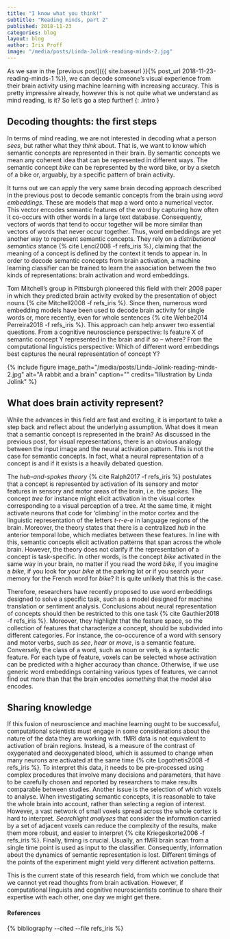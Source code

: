 ```yaml
---
title: "I know what you think!"
subtitle: "Reading minds, part 2"
published: 2018-11-23
categories: blog
layout: blog
author: Iris Proff
image: "/media/posts/Linda-Jolink-reading-minds-2.jpg"
---
```


As we saw in the [previous post]({{ site.baseurl }}{% post_url 2018-11-23-reading-minds-1 %}), we can decode someone’s visual experience from their brain activity using machine learning with increasing accuracy. This is pretty impressive already, however this is not quite what we understand as mind reading, is it? So let’s go a step further!
{: .intro }

## Decoding thoughts: the first steps

In terms of mind reading, we are not interested in decoding what a person *sees*, but rather what they *think* about. That is, we want to know which semantic concepts are represented in their brain. By semantic concepts we mean any coherent idea that can be represented in different ways. The semantic concept *bike* can be represented by the word bike, or by a sketch of a bike or, arguably, by a specific pattern of brain activity. 

It turns out we can apply the very same brain decoding approach described in the previous post to decode semantic concepts from the brain using *word embeddings*. These are models that map a word onto a numerical vector. This vector encodes semantic features of the word by capturing how often it co-occurs with other words in a large text database. Consequently, vectors of words that tend to occur together will be more similar than vectors of words that never occur together. Thus, word embeddings are yet another way to represent semantic concepts. They rely on a *distributional semantics* stance {% cite Lenci2008 -f refs_iris %}, claiming that the meaning of a concept is defined by the context it tends to appear in. In order to decode semantic concepts from brain activation, a machine learning classifier can be trained to learn the association between the two kinds of representations: brain activation and word embeddings. 

Tom Mitchell’s group in Pittsburgh pioneered this field with their 2008 paper in which they predicted brain activity evoked by the presentation of object nouns {% cite Mitchell2008 -f refs_iris %}. Since then, numerous word embedding models have been used to decode brain activity for single words or, more recently, even for whole sentences {% cite Wehbe2014 Perreira2018 -f refs_iris %}. This approach can help answer two essential questions. From a cognitive neuroscience perspective:  Is feature X of semantic concept Y represented in the brain and if so – where? From the computational linguistics perspective: Which of different word embeddings best captures the neural representation of concept Y?

{%
 include figure
 image_path="/media/posts/Linda-Jolink-reading-minds-2.jpg"
 alt="A rabbit and a brain"
 caption=""
 credits="Illustration by Linda Jolink"
%}

## What does brain activity represent?

While the advances in this field are fast and exciting, it is important to take a step back and reflect about the underlying assumption. What does it mean that a semantic concept is represented in the brain? As discussed in the previous post, for visual representations, there is an obvious analogy between the input image and the neural activation pattern. This is not the case for semantic concepts. In fact, what a neural representation of a concept is and if it exists is a heavily debated question.

The *hub-and-spokes theory* {% cite Ralph2017 -f refs_iris %} postulates that a concept is represented by activation of its sensory and motor features in sensory and motor areas of the brain, i.e. the *spokes*. The concept *tree* for instance might elicit activation in the visual cortex corresponding to a visual perception of a tree. At the same time, it might activate neurons that code for ‘climbing’ in the motor cortex and the linguistic representation of the letters *t-r-e-e* in language regions of the brain. Moreover, the theory states that there is a centralized *hub* in the anterior temporal lobe, which mediates between these features. In line with this, semantic concepts elicit activation patterns that span across the whole brain. However, the theory does not clarify if the representation of a concept is task-specific. In other words, is the concept *bike* activated in the same way in your brain, no matter if you read the word *bike*, if you imagine a *bike*, if you look for your *bike* at the parking lot or if you search your memory for the French word for *bike*? It is quite unlikely that this is the case.

Therefore, researchers have recently proposed to use word embeddings designed to solve a specific task, such as a model designed for machine translation or sentiment analysis. Conclusions about neural representation of concepts should then be restricted to this one task {% cite Gauthier2018 -f refs_iris %}. Moreover, they highlight that the feature space, so the collection of features that characterize a concept, should be subdivided into different categories. For instance, the co-occurence of a word with sensory and motor verbs, such as *see*, *hear* or *move*, is a semantic feature. Conversely, the class of a word, such as noun or verb, is a syntactic feature. For each type of feature, voxels can be selected whose activation can be predicted with a higher accuracy than chance. Otherwise, if we use generic word embeddings containing various types of features, we cannot find out more than that the brain encodes *something* that the model also encodes.

## Sharing knowledge

If this fusion of neuroscience and machine learning ought to be successful, computational scientists must engage in some considerations about the nature of the data they are working with. fMRI data is not equivalent to activation of brain regions. Instead, is a measure of the contrast of oxygenated and deoxygenated blood, which is assumed to change when many neurons are activated at the same time {% cite Logothetis2008 -f refs_iris %}. To interpret this data, it needs to be pre-processed using complex procedures that involve many decisions and parameters, that have to be carefully chosen and reported by researchers to make results comparable between studies. Another issue is the selection of which voxels to analyse. When investigating semantic concepts, it is reasonable to take the whole brain into account, rather than selecting a region of interest. However, a vast network of small voxels spread across the whole cortex is hard to interpret. *Searchlight analyses* that consider the information carried by a set of adjacent voxels can reduce the complexity of the results, make them more robust, and easier to interpret {% cite Kriegeskorte2006 -f refs_iris %}. Finally, timing is crucial. Usually, an fMRI brain scan from a single time point is used as input to the classifier. Consequently, information about the dynamics of semantic representation is lost. Different timings of the points of the experiment might yield very different activation patterns. 

This is the current state of this research field, from which we conclude that we cannot yet read thoughts from brain activation. However, if computational linguists and cognitive neuroscientists continue to share their expertise with each other, one day we might get there.

<div class="references">
  <h4>References</h4>
  {% bibliography --cited --file refs_iris %}
</div>